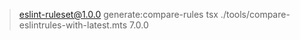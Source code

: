 
> eslint-ruleset@1.0.0 generate:compare-rules
> tsx ./tools/compare-eslintrules-with-latest.mts 7.0.0


